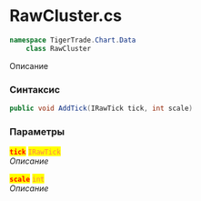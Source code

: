 
# RawCluster.cs
```csharp
namespace TigerTrade.Chart.Data  
    class RawCluster
```

Описание

### Синтаксис
```csharp
public void AddTick(IRawTick tick, int scale)
```

### Параметры  
<mark style="color:red;">**`tick`**</mark> <mark style="color:coral;">`IRawTick`</mark>  
 *Описание*  
  
<mark style="color:red;">**`scale`**</mark> <mark style="color:coral;">`int`</mark>  
 *Описание*  
  

                    
                    